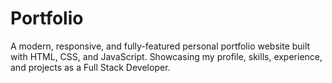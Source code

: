 # Portfolio
A modern, responsive, and fully-featured personal portfolio website built with HTML, CSS, and JavaScript. Showcasing my profile, skills, experience, and projects as a Full Stack Developer.
